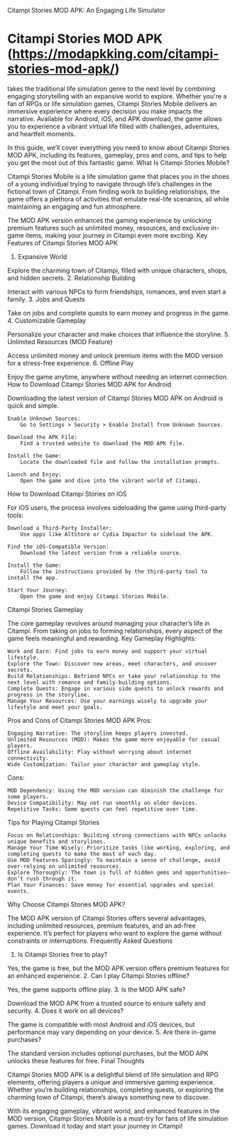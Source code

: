 Citampi Stories MOD APK: An Engaging Life Simulator

# Citampi Stories MOD APK (https://modapkking.com/citampi-stories-mod-apk/)
takes the traditional life simulation genre to the next level by combining engaging storytelling with an expansive world to explore. Whether you're a fan of RPGs or life simulation games, Citampi Stories Mobile delivers an immersive experience where every decision you make impacts the narrative. Available for Android, iOS, and APK download, the game allows you to experience a vibrant virtual life filled with challenges, adventures, and heartfelt moments.

In this guide, we’ll cover everything you need to know about Citampi Stories MOD APK, including its features, gameplay, pros and cons, and tips to help you get the most out of this fantastic game.
What Is Citampi Stories Mobile?

Citampi Stories Mobile is a life simulation game that places you in the shoes of a young individual trying to navigate through life’s challenges in the fictional town of Citampi. From finding work to building relationships, the game offers a plethora of activities that emulate real-life scenarios, all while maintaining an engaging and fun atmosphere.

The MOD APK version enhances the gaming experience by unlocking premium features such as unlimited money, resources, and exclusive in-game items, making your journey in Citampi even more exciting.
Key Features of Citampi Stories MOD APK
1. Expansive World

Explore the charming town of Citampi, filled with unique characters, shops, and hidden secrets.
2. Relationship Building

Interact with various NPCs to form friendships, romances, and even start a family.
3. Jobs and Quests

Take on jobs and complete quests to earn money and progress in the game.
4. Customizable Gameplay

Personalize your character and make choices that influence the storyline.
5. Unlimited Resources (MOD Feature)

Access unlimited money and unlock premium items with the MOD version for a stress-free experience.
6. Offline Play

Enjoy the game anytime, anywhere without needing an internet connection.
How to Download Citampi Stories MOD APK for Android

Downloading the latest version of Citampi Stories MOD APK on Android is quick and simple.

    Enable Unknown Sources:
        Go to Settings > Security > Enable Install from Unknown Sources.

    Download the APK File:
        Find a trusted website to download the MOD APK file.

    Install the Game:
        Locate the downloaded file and follow the installation prompts.

    Launch and Enjoy:
        Open the game and dive into the vibrant world of Citampi.

How to Download Citampi Stories on iOS

For iOS users, the process involves sideloading the game using third-party tools:

    Download a Third-Party Installer:
        Use apps like AltStore or Cydia Impactor to sideload the APK.

    Find the iOS-Compatible Version:
        Download the latest version from a reliable source.

    Install the Game:
        Follow the instructions provided by the third-party tool to install the app.

    Start Your Journey:
        Open the game and enjoy Citampi Stories Mobile.

Citampi Stories Gameplay

The core gameplay revolves around managing your character’s life in Citampi. From taking on jobs to forming relationships, every aspect of the game feels meaningful and rewarding.
Key Gameplay Highlights:

    Work and Earn: Find jobs to earn money and support your virtual lifestyle.
    Explore the Town: Discover new areas, meet characters, and uncover secrets.
    Build Relationships: Befriend NPCs or take your relationship to the next level with romance and family-building options.
    Complete Quests: Engage in various side quests to unlock rewards and progress in the storyline.
    Manage Your Resources: Use your earnings wisely to upgrade your lifestyle and meet your goals.

Pros and Cons of Citampi Stories MOD APK
Pros:

    Engaging Narrative: The storyline keeps players invested.
    Unlimited Resources (MOD): Makes the game more enjoyable for casual players.
    Offline Availability: Play without worrying about internet connectivity.
    Wide Customization: Tailor your character and gameplay style.

Cons:

    MOD Dependency: Using the MOD version can diminish the challenge for some players.
    Device Compatibility: May not run smoothly on older devices.
    Repetitive Tasks: Some quests can feel repetitive over time.

Tips for Playing Citampi Stories

    Focus on Relationships: Building strong connections with NPCs unlocks unique benefits and storylines.
    Manage Your Time Wisely: Prioritize tasks like working, exploring, and completing quests to make the most of each day.
    Use MOD Features Sparingly: To maintain a sense of challenge, avoid over-relying on unlimited resources.
    Explore Thoroughly: The town is full of hidden gems and opportunities—don’t rush through it.
    Plan Your Finances: Save money for essential upgrades and special events.

Why Choose Citampi Stories MOD APK?

The MOD APK version of Citampi Stories offers several advantages, including unlimited resources, premium features, and an ad-free experience. It’s perfect for players who want to explore the game without constraints or interruptions.
Frequently Asked Questions
1. Is Citampi Stories free to play?

Yes, the game is free, but the MOD APK version offers premium features for an enhanced experience.
2. Can I play Citampi Stories offline?

Yes, the game supports offline play.
3. Is the MOD APK safe?

Download the MOD APK from a trusted source to ensure safety and security.
4. Does it work on all devices?

The game is compatible with most Android and iOS devices, but performance may vary depending on your device.
5. Are there in-game purchases?

The standard version includes optional purchases, but the MOD APK unlocks these features for free.
Final Thoughts

Citampi Stories MOD APK is a delightful blend of life simulation and RPG elements, offering players a unique and immersive gaming experience. Whether you’re building relationships, completing quests, or exploring the charming town of Citampi, there’s always something new to discover.

With its engaging gameplay, vibrant world, and enhanced features in the MOD version, Citampi Stories Mobile is a must-try for fans of life simulation games. Download it today and start your journey in Citampi!
